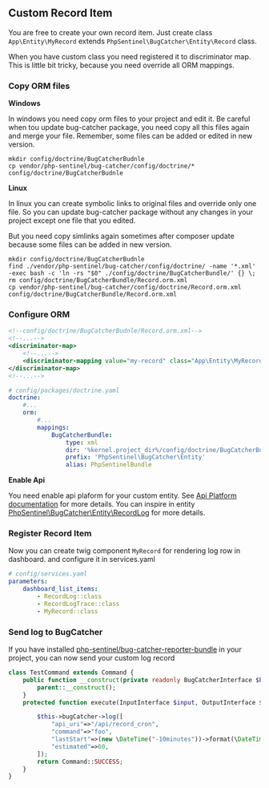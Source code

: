 ## Custom Record Item

You are free to create your own record item.
Just create class ```App\Entity\MyRecord``` extends ```PhpSentinel\BugCatcher\Entity\Record``` class.

When you have custom class you need registered it to discriminator map.
This is little bit tricky, because you need override all ORM mappings.

### Copy ORM files

**Windows**

In windows you need copy orm files to your project and edit it.
Be careful when tou update bug-catcher package, you need copy all this files again and merge your file.
Remember, some files can be added or edited in new version.

```
mkdir config/doctrine/BugCatcherBudnle
cp vendor/php-sentinel/bug-catcher/config/doctrine/* config/doctrine/BugCatcherBudnle
```

**Linux**

In linux you can create symbolic links to original files and override only one file.
So you can update bug-catcher package without any changes in your project except one file that you edited.

But you need copy simlinks again sometimes after composer update because some files can be added in new version.

```
mkdir config/doctrine/BugCatcherBudnle
find ./vendor/php-sentinel/bug-catcher/config/doctrine/ -name '*.xml' -exec bash -c 'ln -rs "$0" ./config/doctrine/BugCatcherBundle/' {} \;
rm config/doctrine/BugCatcherBundle/Record.orm.xml
cp vendor/php-sentinel/bug-catcher/config/doctrine/Record.orm.xml config/doctrine/BugCatcherBundle/Record.orm.xml
```

### Configure ORM

```xml
<!--config/doctrine/BugCatcherBudnle/Record.orm.xml-->
<!--...-->
<discriminator-map>
    <!--...-->
    <discriminator-mapping value="my-record" class="App\Entity\MyRecord"/>
</discriminator-map>
<!--...-->
```

```yaml
# config/packages/doctrine.yaml
doctrine:
    #...
    orm:
        #...
        mappings:
            BugCatcherBundle:
                type: xml
                dir: '%kernel.project_dir%/config/doctrine/BugCatcherBundle/'
                prefix: 'PhpSentinel\BugCatcher\Entity'
                alias: PhpSentinelBundle
```

**Enable Api**

You need enable api plaform for your custom entity. See [Api Platform documentation](https://api-platform.com/docs/core/getting-started/) for more
details.
You can inspire in entity [PhpSentinel\BugCatcher\Entity\RecordLog](../src/Entity/RecordLog.php) for more details.

### Register Record Item

Now you can create twig component ```MyRecord``` for rendering log row in dashboard. and configure it in services.yaml

```yaml
# config/services.yaml
parameters:
    dashboard_list_items:
        - RecordLog::class
        - RecordLogTrace::class
        - MyRecord::class
```

### Send log to BugCatcher

If you have installed [php-sentinel/bug-catcher-reporter-bundle](https://github.com/php-sentinel/bug-catcher-reporter-bundle) in your project,
you can now send your custom log record

```php
class TestCommand extends Command {
	public function __construct(private readonly BugCatcherInterface $bugCatcher) {
		parent::__construct();
	}
	protected function execute(InputInterface $input, OutputInterface $output): int {

		$this->bugCatcher->log([
			"api_uri"=>"/api/record_cron",
			"command"=>"foo",
			"lastStart"=>(new \DateTime("-10minutes"))->format(\DateTime::RFC3339_EXTENDED),
			"estimated"=>60,
		]);
		return Command::SUCCESS;
	}
}
```